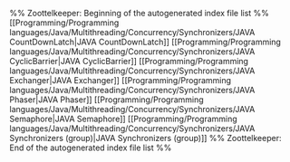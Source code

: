 %% Zoottelkeeper: Beginning of the autogenerated index file list  %%
 [[Programming/Programming languages/Java/Multithreading/Concurrency/Synchronizers/JAVA CountDownLatch|JAVA CountDownLatch]]
 [[Programming/Programming languages/Java/Multithreading/Concurrency/Synchronizers/JAVA CyclicBarrier|JAVA CyclicBarrier]]
 [[Programming/Programming languages/Java/Multithreading/Concurrency/Synchronizers/JAVA Exchanger|JAVA Exchanger]]
 [[Programming/Programming languages/Java/Multithreading/Concurrency/Synchronizers/JAVA Phaser|JAVA Phaser]]
 [[Programming/Programming languages/Java/Multithreading/Concurrency/Synchronizers/JAVA Semaphore|JAVA Semaphore]]
 [[Programming/Programming languages/Java/Multithreading/Concurrency/Synchronizers/JAVA Synchronizers (group)|JAVA Synchronizers (group)]]
%% Zoottelkeeper: End of the autogenerated index file list  %%
